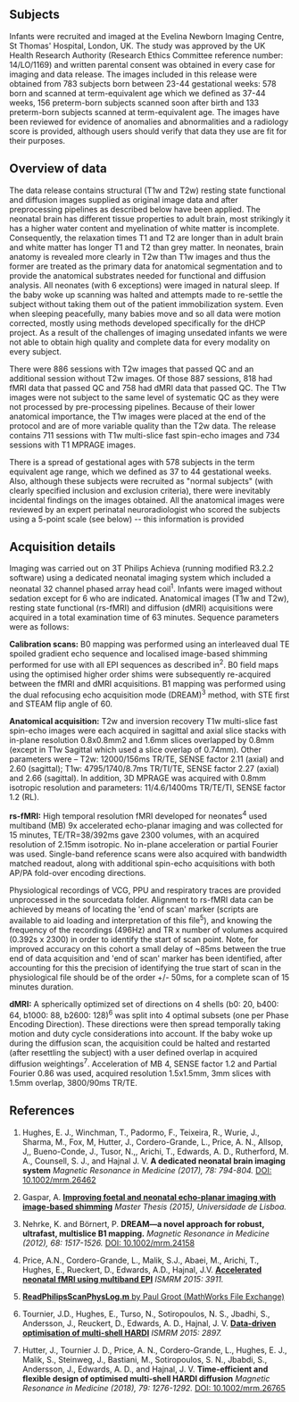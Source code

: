 ---
---

## Subjects

Infants were recruited and imaged at the Evelina Newborn Imaging Centre,
St Thomas' Hospital, London, UK. The study was approved by the UK Health
Research Authority (Research Ethics Committee reference number: 14/LO/1169)
and written parental consent was obtained in every case for imaging and data
release. The images included in this release were obtained from 783 subjects
born between 23-44 gestational weeks: 578 born and scanned at term-equivalent
age which we defined as 37-44 weeks, 156 preterm-born subjects scanned soon
after birth and 133 preterm-born subjects scanned at term-equivalent age.
The images have been reviewed for evidence of anomalies and abnormalities
and a radiology score is provided, although users should verify that data
they use are fit for their purposes.

## Overview of data

The data release contains structural (T1w and T2w) resting state functional
and diffusion images supplied as original image data and after preprocessing
pipelines as described below have been applied. The neonatal brain has
different tissue properties to adult brain, most strikingly it has a
higher water content and myelination of white matter is incomplete. 
Consequently, the relaxation times T1 and T2 are longer than in adult brain
and white matter has longer T1 and T2 than grey matter. In neonates, brain
anatomy is revealed more clearly in T2w than T1w images and thus the former
are treated as the primary data for anatomical segmentation and to provide
the anatomical substrates needed for functional and diffusion analysis. All
neonates (with 6 exceptions) were imaged in natural sleep. If the baby woke
up scanning was halted and attempts made to re-settle the subject without
taking them out of the patient immobilization system. Even when sleeping
peacefully, many babies move and so all data were motion corrected, mostly
using methods developed specifically for the dHCP project. As a result of
the challenges of imaging unsedated infants we were not able to obtain high
quality and complete data for every modality on every subject. 

There were 886 sessions with T2w images that passed QC and an additional
session without T2w images.  Of those 887 sessions, 818 had fMRI data that
passed QC and 758 had dMRI data that passed QC.  The T1w images were not
subject to the same level of systematic QC as they were not processed by
pre-processing pipelines. Because of their lower anatomical importance, the
T1w images were placed at the end of the protocol and are of more variable
quality than the T2w data.  The release contains 711 sessions with T1w
multi-slice fast spin-echo images and 734 sessions with T1 MPRAGE images.

There is a spread of gestational ages with 578 subjects in the term equivalent
age range, which we defined as 37 to 44 gestational weeks. Also, although
these subjects were recruited as "normal subjects" (with clearly specified
inclusion and exclusion criteria), there were inevitably incidental findings
on the images obtained. All the anatomical images were reviewed by an expert
perinatal neuroradiologist who scored the subjects using a 5-point scale
(see below) -- this information is provided

## Acquisition details

Imaging was carried out on 3T Philips Achieva (running modified R3.2.2
software) using a dedicated neonatal imaging system which included a neonatal
32 channel phased array head coil<sup>1</sup>. Infants were imaged without
sedation except for 6 who are indicated. Anatomical images (T1w and T2w),
resting state functional (rs-fMRI) and diffusion (dMRI) acquisitions were
acquired in a total examination time of 63 minutes. Sequence parameters
were as follows:

**Calibration scans:** B0 mapping was performed using an interleaved dual TE
spoiled gradient echo sequence and localised image-based shimming performed
for use with all EPI sequences as described in<sup>2</sup>. B0 field maps
using the optimised higher order shims were subsequently re-acquired between
the fMRI and dMRI acquisitions. B1 mapping was performed using the dual 
refocusing echo acquisition mode (DREAM)<sup>3</sup> method, with STE first 
and STEAM flip angle of 60.

**Anatomical acquisition:** T2w and inversion recovery T1w multi-slice fast
spin-echo images were each acquired in sagittal and axial slice stacks with
in-plane resolution 0.8x0.8mm2 and 1.6mm slices overlapped by 0.8mm (except in
T1w Sagittal which used a slice overlap of 0.74mm). Other parameters were –
T2w: 12000/156ms TR/TE, SENSE factor 2.11 (axial) and 2.60 (sagittal); T1w:
4795/1740/8.7ms TR/TI/TE, SENSE factor 2.27 (axial) and 2.66 (sagittal).
In addition, 3D MPRAGE was acquired with 0.8mm isotropic resolution and
parameters: 11/4.6/1400ms TR/TE/TI, SENSE factor 1.2 (RL).

**rs-fMRI:** High temporal resolution fMRI developed for neonates<sup>4</sup>
used multiband (MB) 9x accelerated echo-planar imaging and was collected for
15 minutes, TE/TR=38/392ms gave 2300 volumes, with an acquired resolution
of 2.15mm isotropic. No in-plane acceleration or partial Fourier was
used. Single-band reference scans were also acquired with bandwidth matched
readout, along with additional spin-echo acquisitions with both AP/PA
fold-over encoding directions. 

Physiological recordings of VCG, PPU and respiratory traces are provided 
unprocessed in the sourcedata folder. Alignment to rs-fMRI data can be achieved 
by means of locating the 'end of scan' marker (scripts are available 
to aid loading and interpretation of this file<sup>5</sup>), and knowing the 
frequency of the recordings (496Hz) and TR x number of volumes acquired 
(0.392s x 2300) in order to identify the start of scan point. 
Note, for improved accuracy on this cohort a small delay of ~85ms between the 
true end of data acquisition and 'end of scan' marker has been identified, 
after accounting for this the precision of identifying the true start of scan 
in the physiological file should be of the order +/- 50ms, for a complete scan of 15 minutes duration.

**dMRI:** A spherically optimized set of directions on 4 shells (b0:
20, b400: 64, b1000: 88, b2600: 128)<sup>6</sup> was split into 4 optimal
subsets (one per Phase Encoding Direction). These directions were then spread
temporally taking motion and duty cycle considerations into account. If the
baby woke up during the diffusion scan, the acquisition could be halted
and restarted (after resettling the subject) with a user defined overlap
in acquired diffusion weightings<sup>7</sup>. Acceleration of MB 4, SENSE
factor 1.2 and Partial Fourier 0.86 was used, acquired resolution 1.5x1.5mm,
3mm slices with 1.5mm overlap, 3800/90ms TR/TE.

## References

1. Hughes, E. J., Winchman, T., Padormo, F., Teixeira, R., Wurie, J.,
Sharma, M., Fox, M, Hutter, J., Cordero-Grande, L., Price, A. N., Allsop,
J,, Bueno-Conde, J., Tusor, N.,, Arichi, T., Edwards, A. D., Rutherford,
M. A., Counsell, S. J., and Hajnal J. V. **A dedicated neonatal brain
imaging system** *Magnetic Resonance in Medicine (2017), 78: 794-804.*
[DOI: 10.1002/mrm.26462](https://doi.org/10.1002/mrm.26462)

2. Gaspar, A. [**Improving foetal and neonatal echo-planar imaging with
image-based shimming**](https://repositorio.ul.pt/handle/10451/22886)
*Master Thesis (2015), Universidade de Lisboa.*

3. Nehrke, K. and Börnert, P. **DREAM—a novel approach for robust, ultrafast, multislice B1 mapping.** 
*Magnetic Resonance in Medicine (2012), 68: 1517-1526.* [DOI: 10.1002/mrm.24158](https://doi.org/10.1002/mrm.24158)

4. Price, A.N., Cordero-Grande, L., Malik, S.J.,
Abaei, M., Arichi, T., Hughes, E., Rueckert, D.,
Edwards, A.D., Hajnal, J.V. [**Accelerated neonatal fMRI using multiband
EPI**](http://www.developingconnectome.org/wp-content/uploads/sites/70/2019/08/Accelerated-Neonatal-fMRI-using-Multiband-EPI.-ISMRM-2015.pdf)
*ISMRM 2015: 3911.*

5. [**ReadPhilipsScanPhysLog.m** by Paul Groot (MathWorks File Exchange)](https://uk.mathworks.com/matlabcentral/fileexchange/42100-readphilipsscanphyslog-filename-channels-skipprep)

6. Tournier, J.D., Hughes, E., Turso, N., Sotiropoulos,
N. S., Jbadhi, S., Andersson, J., Reuckert, D., Edwards,
A. D., Hajnal, J. V. [**Data-driven optimisation of multi-shell
HARDI**](http://www.developingconnectome.org/wp-content/uploads/sites/70/2019/08/Data-driven-optimisation-of-multi-shell-HARDI.pdf)
*ISMRM 2015: 2897.*

7. Hutter, J., Tournier J. D., Price, A. N., Cordero-Grande, L., Hughes,
E. J., Malik, S., Steinweg, J., Bastiani, M., Sotiropoulos, S. N., Jbabdi,
S., Andersson, J., Edwards, A. D., and Hajnal, J. V. **Time-efficient
and flexible design of optimised multi-shell HARDI diffusion** *Magnetic
Resonance in Medicine (2018), 79: 1276-1292.* [DOI: 10.1002/mrm.26765
](https://doi.org/10.1002/mrm.26765)

